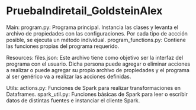 # PruebaIndiretail_GoldsteinAlex

Main:
program.py: Programa principal. Instancia las clases y levanta el archivo de propiedades con las configuraciones. Por cada tipo de accción posible, se ejecuta un método individual.
program_functions.py: Contiene las funciones propias del programa requerido.

Resources:
files.json: Este archivo tiene como objetivo ser la interfaz del programa con el usuario. Dicha persona puede agregar o eliminar acciones a realizar o puede agregar su propio archivo de propiedades y el programa al ser genérico va a realizar las acciones definidas.

Utils:
actions.py: Funciones de Spark para realizar transformaciones en Dataframes. 
spark_util.py: Funciones básicas de Spark para leer o escribir datos de distintas fuentes e instanciar el cliente Spark.
